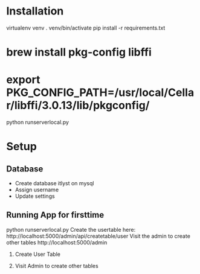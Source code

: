 # Installation
virtualenv venv
. venv/bin/activate
pip install -r requirements.txt
# brew install pkg-config libffi
# export PKG_CONFIG_PATH=/usr/local/Cellar/libffi/3.0.13/lib/pkgconfig/
python runserverlocal.py


# Setup

## Database
- Create database itlyst on mysql
- Assign username
- Update settings

## Running App for firsttime
python runserverlocal.py
Create the usertable here: http://localhost:5000/admin/api/createtable/user
Visit the admin to create other tables http://localhost:5000/admin

1) Create User Table


2) Visit Admin to create other tables
